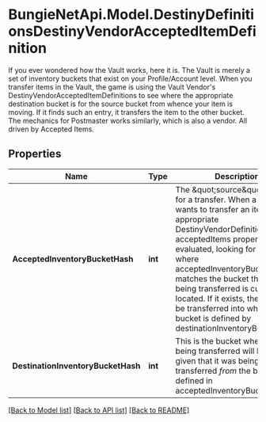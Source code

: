 # BungieNetApi.Model.DestinyDefinitionsDestinyVendorAcceptedItemDefinition
If you ever wondered how the Vault works, here it is.  The Vault is merely a set of inventory buckets that exist on your Profile/Account level. When you transfer items in the Vault, the game is using the Vault Vendor's DestinyVendorAcceptedItemDefinitions to see where the appropriate destination bucket is for the source bucket from whence your item is moving. If it finds such an entry, it transfers the item to the other bucket.  The mechanics for Postmaster works similarly, which is also a vendor. All driven by Accepted Items.
## Properties

Name | Type | Description | Notes
------------ | ------------- | ------------- | -------------
**AcceptedInventoryBucketHash** | **int** | The \&quot;source\&quot; bucket for a transfer. When a user wants to transfer an item, the appropriate DestinyVendorDefinition&#39;s acceptedItems property is evaluated, looking for an entry where acceptedInventoryBucketHash matches the bucket that the item being transferred is currently located. If it exists, the item will be transferred into whatever bucket is defined by destinationInventoryBucketHash. | [optional] 
**DestinationInventoryBucketHash** | **int** | This is the bucket where the item being transferred will be put, given that it was being transferred *from* the bucket defined in acceptedInventoryBucketHash. | [optional] 

[[Back to Model list]](../README.md#documentation-for-models) [[Back to API list]](../README.md#documentation-for-api-endpoints) [[Back to README]](../README.md)

